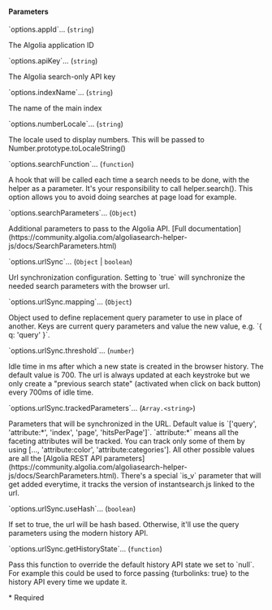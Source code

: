 <h4 class="no-toc">Parameters</h4>
<p class="attr-name">
<span class='attr-required'>`options.appId`<span class="show-description">…</span></span>
  <span class="attr-infos">(<code>string</code>)</span>
</p>
<p class="attr-description">The Algolia application ID</p>
<p class="attr-name">
<span class='attr-required'>`options.apiKey`<span class="show-description">…</span></span>
  <span class="attr-infos">(<code>string</code>)</span>
</p>
<p class="attr-description">The Algolia search-only API key</p>
<p class="attr-name">
<span class='attr-required'>`options.indexName`<span class="show-description">…</span></span>
  <span class="attr-infos">(<code>string</code>)</span>
</p>
<p class="attr-description">The name of the main index</p>
<p class="attr-name">
<span class='attr-optional'>`options.numberLocale`<span class="show-description">…</span></span>
  <span class="attr-infos">(<code>string</code>)</span>
</p>
<p class="attr-description">The locale used to display numbers. This will be passed to Number.prototype.toLocaleString()</p>
<p class="attr-name">
<span class='attr-optional'>`options.searchFunction`<span class="show-description">…</span></span>
  <span class="attr-infos">(<code>function</code>)</span>
</p>
<p class="attr-description">A hook that will be called each time a search needs to be done, with the helper as a parameter. It's your responsibility to call helper.search(). This option allows you to avoid doing searches at page load for example.</p>
<p class="attr-name">
<span class='attr-optional'>`options.searchParameters`<span class="show-description">…</span></span>
  <span class="attr-infos">(<code>Object</code>)</span>
</p>
<p class="attr-description">Additional parameters to pass to the Algolia API. [Full documentation](https://community.algolia.com/algoliasearch-helper-js/docs/SearchParameters.html)</p>
<p class="attr-name">
<span class='attr-optional'>`options.urlSync`<span class="show-description">…</span></span>
  <span class="attr-infos">(<code>Object</code> &#124; <code>boolean</code>)</span>
</p>
<p class="attr-description">Url synchronization configuration. Setting to `true` will synchronize the needed search parameters with the browser url.</p>
<p class="attr-name">
<span class='attr-optional'>`options.urlSync.mapping`<span class="show-description">…</span></span>
  <span class="attr-infos">(<code>Object</code>)</span>
</p>
<p class="attr-description">Object used to define replacement query parameter to use in place of another. Keys are current query parameters and value the new value, e.g. `{ q: 'query' }`.</p>
<p class="attr-name">
<span class='attr-optional'>`options.urlSync.threshold`<span class="show-description">…</span></span>
  <span class="attr-infos">(<code>number</code>)</span>
</p>
<p class="attr-description">Idle time in ms after which a new state is created in the browser history. The default value is 700. The url is always updated at each keystroke but we only create a "previous search state" (activated when click on back button) every 700ms of idle time.</p>
<p class="attr-name">
<span class='attr-optional'>`options.urlSync.trackedParameters`<span class="show-description">…</span></span>
  <span class="attr-infos">(<code>Array.&lt;string&gt;</code>)</span>
</p>
<p class="attr-description">Parameters that will be synchronized in the URL. Default value is `['query', 'attribute:*', 'index', 'page', 'hitsPerPage']`. `attribute:*` means all the faceting attributes will be tracked. You can track only some of them by using [..., 'attribute:color', 'attribute:categories']. All other possible values are all the [Algolia REST API parameters](https://community.algolia.com/algoliasearch-helper-js/docs/SearchParameters.html). There's a special `is_v` parameter that will get added everytime, it tracks the version of instantsearch.js linked to the url.</p>
<p class="attr-name">
<span class='attr-optional'>`options.urlSync.useHash`<span class="show-description">…</span></span>
  <span class="attr-infos">(<code>boolean</code>)</span>
</p>
<p class="attr-description">If set to true, the url will be hash based. Otherwise, it'll use the query parameters using the modern history API.</p>
<p class="attr-name">
<span class='attr-optional'>`options.urlSync.getHistoryState`<span class="show-description">…</span></span>
  <span class="attr-infos">(<code>function</code>)</span>
</p>
<p class="attr-description">Pass this function to override the default history API state we set to `null`. For example this could be used to force passing {turbolinks: true} to the history API every time we update it.</p>

<p class="attr-legend">* <span>Required</span></p>
